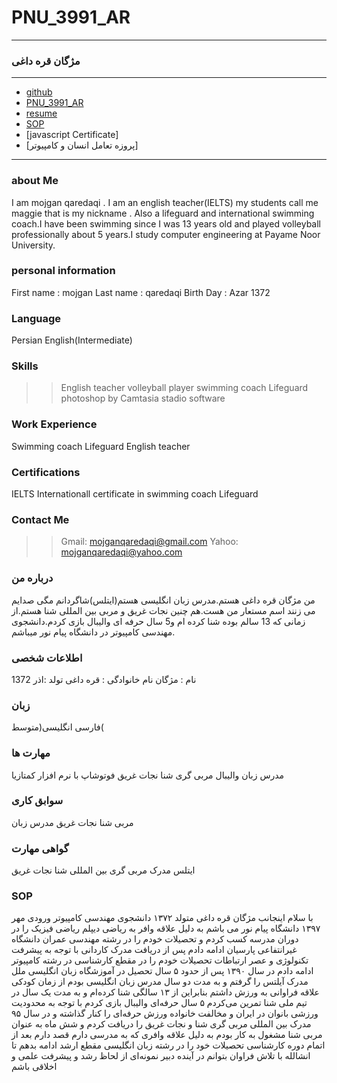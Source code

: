 # PNU_3991_AR
---------
### مژگان قره داغی

---

- [github](https://github.com/mojganqaredaqi/PNU_3991_AR)
- [PNU_3991_AR](https://github.com/mojganqaredaqi/PNU_3991_AR)
- [resume](https://mojgan.qaredaqi.github/)
- [SOP](https://mojganqaredaqi.github.io/SOP/)
- [javascript Certificate]
- [پروزه تعامل انسان و کامپیوتر]

------------------

### about Me 
I am mojgan qaredaqi . I am an english teacher(IELTS) my students call me maggie that is my nickname . Also a lifeguard and international swimming coach.I have been swimming since I was 13 years old and played volleyball professionally about 5 years.I study computer engineering at Payame Noor University.
### personal information
First name : mojgan
Last name : qaredaqi
Birth Day : Azar 1372
### Language
Persian
English(Intermediate)
### Skills
>>English teacher
>>volleyball player
>>swimming coach
>>Lifeguard
>>photoshop by Camtasia stadio software
### Work Experience
Swimming coach
Lifeguard
English teacher
### Certifications
IELTS
Internationall certificate in swimming coach
Lifeguard
### Contact Me
>>Gmail: mojganqaredaqi@gmail.com
>>Yahoo: mojganqaredaqi@yahoo.com
### درباره من
من مژگان قره داغی هستم.مدرس زبان انگلیسی هستم(ایتلس)شاگردانم مگی صدایم می زنند اسم مستعار من هست.هم چنین نجات غریق و مربی بین المللی شنا هستم.از زمانی که 13 سالم بوده شنا کرده ام و5 سال حرفه ای والیبال بازی کردم.دانشجوی مهندسی کامپیوتر در دانشگاه پیام نور میباشم.
### اطلاعات شخصی
نام : مژگان
نام خانوادگی : قره داغی
تولد :اذر 1372
### زبان
فارسی
انگلیسی(متوسط(
### مهارت ها
مدرس زبان
والیبال
مربی گری شنا
نجات غریق
فوتوشاپ با نرم افزار کمتازیا
### سوابق کاری
مربی شنا
نجات غریق
مدرس زبان
### گواهی مهارت
ایتلس
مدرک مربی گری بین المللی شنا
نجات غریق





### SOP
با سلام اینجانب مژگان قره داغی متولد ۱۳۷۲ دانشجوی مهندسی کامپیوتر ورودی مهر ۱۳۹۷ دانشگاه پیام نور می باشم به دلیل علاقه وافر به ریاضی دیپلم ریاضی فیزیک را در دوران مدرسه کسب کردم و تحصیلات خودم را در رشته  مهندسی عمران دانشگاه غیرانتفاعی پارسیان ادامه دادم پس از دریافت مدرک کاردانی با توجه به پیشرفت تکنولوژی و عصر ارتباطات تحصیلات خودم را در مقطع کارشناسی در رشته کامپیوتر ادامه دادم در سال ۱۳۹۰ پس از حدود ۵ سال تحصیل در آموزشگاه زبان انگلیسی ملل مدرک آیلتس را گرفتم و به مدت دو سال مدرس زبان انگلیسی بودم از زمان کودکی علاقه فراوانی به ورزش داشتم بنابراین از ۱۳ سالگی شنا کرده‌ام و به مدت یک سال در تیم ملی شنا تمرین می‌کردم ۵ سال حرفه‌ای والیبال بازی کردم با توجه به محدودیت ورزشی بانوان در ایران و مخالفت خانواده ورزش حرفه‌ای را کنار گذاشته  و در سال ۹۵ مدرک بین المللی مربی گری شنا و نجات غریق را دریافت کردم و شش ماه به عنوان مربی شنا مشغول به کار بودم  به دلیل علاقه وافری که به مدرسی دارم قصد دارم بعد از اتمام دوره کارشناسی تحصیلات خود را در رشته زبان انگلیسی مقطع ارشد ادامه بدهم تا انشالله با تلاش فراوان بتوانم در آینده دبیر نمونه‌ای از لحاظ رشد و پیشرفت علمی و اخلاقی باشم

